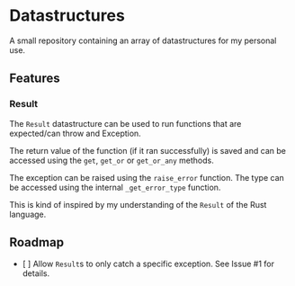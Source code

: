 # Datastructures

A small repository containing an array of datastructures for my personal use.

## Features

### Result

The `Result` datastructure can be used to run functions that are expected/can
throw and Exception.

The return value of the function (if it ran successfully) is saved and can be accessed
using the `get`, `get_or` or `get_or_any` methods.

The exception can be raised using the `raise_error` function.
The type can be accessed using the internal `_get_error_type` function.

This is kind of inspired by my understanding of the `Result` of the Rust language.

## Roadmap

*   \[ ] Allow `Result`s to only catch a specific exception. See Issue #1 for details.

